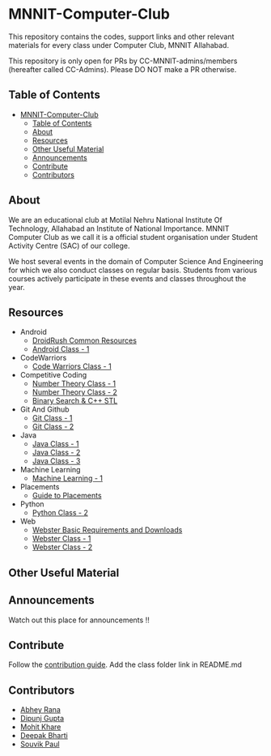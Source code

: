 # MNNIT-Computer-Club

This repository contains the codes, support links and other relevant materials for every class under Computer Club, MNNIT Allahabad.

This repository is only open for PRs by CC-MNNIT-admins/members (hereafter called CC-Admins). Please DO NOT make a PR otherwise.


## Table of Contents

- [MNNIT-Computer-Club](#mnnit-computer-club)
	- [Table of Contents](#table-of-contents)
	- [About](#about)
	- [Resources](#resources)
	- [Other Useful Material](#other-useful-material)
	- [Announcements](#announcements)
	- [Contribute](#contribute)
	- [Contributors](#contributors)

## About

We are an educational club at Motilal Nehru National Institute Of Technology, Allahabad an Institute of National Importance. MNNIT Computer Club as we call it is a official student organisation under Student Activity Centre (SAC) of our college.

We host several events in the domain of Computer Science And Engineering for which we also conduct classes on regular basis. Students from various courses actively participate in these events and classes throughout the year.

## Resources

- Android
	- [DroidRush Common Resources](Android)
	- [Android Class - 1](Android/2018_08_19_Android-Class-1)
- CodeWarriors
	- [Code Warriors Class - 1](CodeWarriors/2018_08_15_CodeWarriors-1)
- Competitive Coding
	- [Number Theory Class - 1](Competitive_Coding/2018_08_11_Number-Theory-1)
	- [Number Theory Class - 2](Competitive_Coding/2018_08_13_Number-Theory-2)
	- [Binary Search & C++ STL](Competitive_Coding/2018_08_18_BinarySearch+STL)
- Git And Github
	- [Git Class - 1](Git_Github/2018_03_07_Git-Class-1)
	- [Git Class - 2](Git_Github/2018_03_12_Git-Class-2)
- Java
	- [Java Class - 1](Java/2018_08_12_Java-Class-1)
	- [Java Class - 2](Java/2018_08_14_Java-Class-2)
	- [Java Class - 3](Java/2018_08_16_Java-Class-3)
- Machine Learning
	- [Machine Learning - 1](MachineLearning/2018_08_20_Logical-Rhythm-1)
- Placements
	- [Guide to Placements](Placements)
- Python
	- [Python Class - 2](Python/2018_03_27_Python-Class-2)
- Web
	- [Webster Basic Requirements and Downloads](WebDev)
	- [Webster Class - 1](WebDev/2018_08_18_Web-Class-1)
	- [Webster Class - 2](WebDev/2018_08_19_Web-Class-2)

## Other Useful Material

## Announcements

Watch out this place for announcements !!

## Contribute

Follow the [contribution guide](https://github.com/CC-MNNIT/2018-19-Classes/blob/master/.github/CONTRIBUTING.md). Add the class folder link in README.md

## Contributors

* [Abhey Rana](https://github.com/Abhey)
* [Dipunj Gupta](https://github.com/packetChor)
* [Mohit Khare](https://github.com/mkfeuhrer)
* [Deepak Bharti](https://github.com/dbads)
* [Souvik Paul](https://github.com/FLYSKY12)
